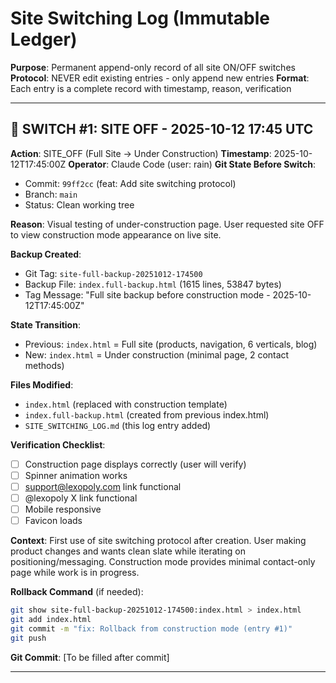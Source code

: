 # Site Switching Log (Immutable Ledger)

**Purpose**: Permanent append-only record of all site ON/OFF switches
**Protocol**: NEVER edit existing entries - only append new entries
**Format**: Each entry is a complete record with timestamp, reason, verification

---

## 🔴 SWITCH #1: SITE OFF - 2025-10-12 17:45 UTC

**Action**: SITE_OFF (Full Site → Under Construction)
**Timestamp**: 2025-10-12T17:45:00Z
**Operator**: Claude Code (user: rain)
**Git State Before Switch**:
- Commit: `99ff2cc` (feat: Add site switching protocol)
- Branch: `main`
- Status: Clean working tree

**Reason**: Visual testing of under-construction page. User requested site OFF to view construction mode appearance on live site.

**Backup Created**:
- Git Tag: `site-full-backup-20251012-174500`
- Backup File: `index.full-backup.html` (1615 lines, 53847 bytes)
- Tag Message: "Full site backup before construction mode - 2025-10-12T17:45:00Z"

**State Transition**:
- Previous: `index.html` = Full site (products, navigation, 6 verticals, blog)
- New: `index.html` = Under construction (minimal page, 2 contact methods)

**Files Modified**:
- `index.html` (replaced with construction template)
- `index.full-backup.html` (created from previous index.html)
- `SITE_SWITCHING_LOG.md` (this log entry added)

**Verification Checklist**:
- [ ] Construction page displays correctly (user will verify)
- [ ] Spinner animation works
- [ ] support@lexopoly.com link functional
- [ ] @lexopoly X link functional
- [ ] Mobile responsive
- [ ] Favicon loads

**Context**:
First use of site switching protocol after creation. User making product changes and wants clean slate while iterating on positioning/messaging. Construction mode provides minimal contact-only page while work is in progress.

**Rollback Command** (if needed):
```bash
git show site-full-backup-20251012-174500:index.html > index.html
git add index.html
git commit -m "fix: Rollback from construction mode (entry #1)"
git push
```

**Git Commit**: [To be filled after commit]

---

<!-- APPEND NEW ENTRIES BELOW - DO NOT EDIT ABOVE -->

